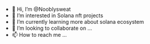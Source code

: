 - 👋 Hi, I’m @Nooblysweat
- 👀 I’m interested in Solana nft projects
- 🌱 I’m currently learning more about solana ecosystem
- 💞️ I’m looking to collaborate on ...
- 📫 How to reach me ...

<!---
Nooblysweat/Nooblysweat is a ✨ special ✨ repository because its `README.md` (this file) appears on your GitHub profile.
You can click the Preview link to take a look at your changes.
--->
